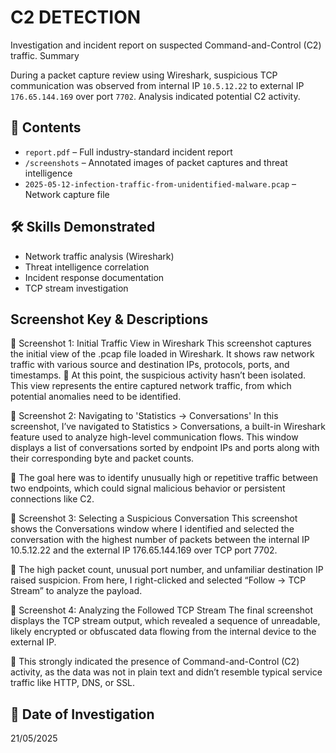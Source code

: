 # C2 DETECTION
Investigation and incident report on suspected Command-and-Control (C2) traffic.
 Summary

During a packet capture review using Wireshark, suspicious TCP communication was observed from internal IP `10.5.12.22` to external IP `176.65.144.169` over port `7702`. Analysis indicated potential C2 activity.

## 📂 Contents

- `report.pdf` – Full industry-standard incident report
- `/screenshots` – Annotated images of packet captures and threat intelligence
- `2025-05-12-infection-traffic-from-unidentified-malware.pcap` – Network capture file

## 🛠 Skills Demonstrated

- Network traffic analysis (Wireshark)
- Threat intelligence correlation
- Incident response documentation
- TCP stream investigation
  
##   Screenshot Key & Descriptions
  
📸 Screenshot 1: Initial Traffic View in Wireshark
This screenshot captures the initial view of the .pcap file loaded in Wireshark. It shows raw network traffic with various source and destination IPs, protocols, ports, and timestamps.
📝 At this point, the suspicious activity hasn’t been isolated. This view represents the entire captured network traffic, from which potential anomalies need to be identified.

📸 Screenshot 2: Navigating to 'Statistics → Conversations'
In this screenshot, I’ve navigated to Statistics > Conversations, a built-in Wireshark feature used to analyze high-level communication flows. This window displays a list of conversations sorted by endpoint IPs and ports along with their corresponding byte and packet counts.

📝 The goal here was to identify unusually high or repetitive traffic between two endpoints, which could signal malicious behavior or persistent connections like C2.

📸 Screenshot 3: Selecting a Suspicious Conversation
This screenshot shows the Conversations window where I identified and selected the conversation with the highest number of packets between the internal IP 10.5.12.22 and the external IP 176.65.144.169 over TCP port 7702.

📝 The high packet count, unusual port number, and unfamiliar destination IP raised suspicion. From here, I right-clicked and selected “Follow → TCP Stream” to analyze the payload.

📸 Screenshot 4: Analyzing the Followed TCP Stream
The final screenshot displays the TCP stream output, which revealed a sequence of unreadable, likely encrypted or obfuscated data flowing from the internal device to the external IP.

📝 This strongly indicated the presence of Command-and-Control (C2) activity, as the data was not in plain text and didn’t resemble typical service traffic like HTTP, DNS, or SSL.

## 📅 Date of Investigation
21/05/2025
